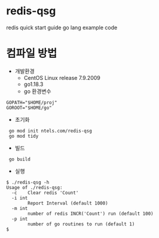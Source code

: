 # redis-qsg
redis quick start guide go lang example code

# 컴파일 방법
 - 개발환경
   - CentOS Linux release 7.9.2009
   - go1.18.3
   - go 환경변수
```
GOPATH="$HOME/proj"
GOROOT="$HOME/go"
```
- 초기화
```shell
 go mod init ntels.com/redis-qsg
 go mod tidy
```

- 빌드
```shell
 go build
 ```

- 실행
```
$ ./redis-qsg -h
Usage of ./redis-qsg:
  -c    Clear redis 'Count'
  -i int
        Report Interval (default 1000)
  -m int
        number of redis INCR('Count') run (default 100)
  -p int
        number of go routines to run (default 1)
$
```
